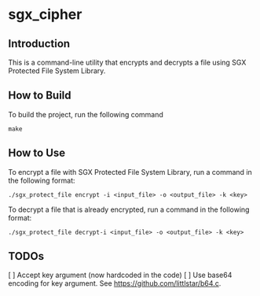 # sgx_cipher

## Introduction

This is a command-line utility that encrypts and decrypts a file using SGX Protected File System Library.

## How to Build

To build the project, run the following command

    make

## How to Use

To encrypt a file with SGX Protected File System Library, run a command in the following format:

    ./sgx_protect_file encrypt -i <input_file> -o <output_file> -k <key>

To decrypt a file that is already encrypted, run a command in the following format:

    ./sgx_protect_file decrypt-i <input_file> -o <output_file> -k <key>

## TODOs

 [ ] Accept key argument (now hardcoded in the code)
 [ ] Use base64 encoding for key argument. See https://github.com/littlstar/b64.c.
